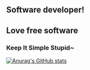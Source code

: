 ## Software developer! 
## Love free software
### Keep It Simple Stupid~

[![Anurag's GitHub stats](https://github-readme-stats.vercel.app/api?username=jindongjie&theme=gruvbox)](https://github.com/anuraghazra/github-readme-stats)
